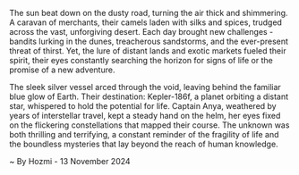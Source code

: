 
The sun beat down on the dusty road, turning the air thick and shimmering.  A caravan of merchants, their camels laden with silks and spices, trudged across the vast, unforgiving desert.  Each day brought new challenges - bandits lurking in the dunes, treacherous sandstorms, and the ever-present threat of thirst. Yet, the lure of distant lands and exotic markets fueled their spirit, their eyes constantly searching the horizon for signs of life or the promise of a new adventure. 

The sleek silver vessel arced through the void, leaving behind the familiar blue glow of Earth.  Their destination: Kepler-186f, a planet orbiting a distant star, whispered to hold the potential for life.  Captain Anya, weathered by years of interstellar travel, kept a steady hand on the helm, her eyes fixed on the flickering constellations that mapped their course.  The unknown was both thrilling and terrifying, a constant reminder of the fragility of life and the boundless mysteries that lay beyond the reach of human knowledge. 

~ By Hozmi - 13 November 2024
